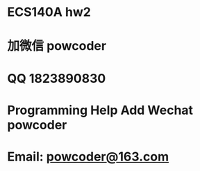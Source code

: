 # ECS140A hw2
# 加微信 powcoder

# QQ 1823890830

# Programming Help Add Wechat powcoder

# Email: powcoder@163.com

